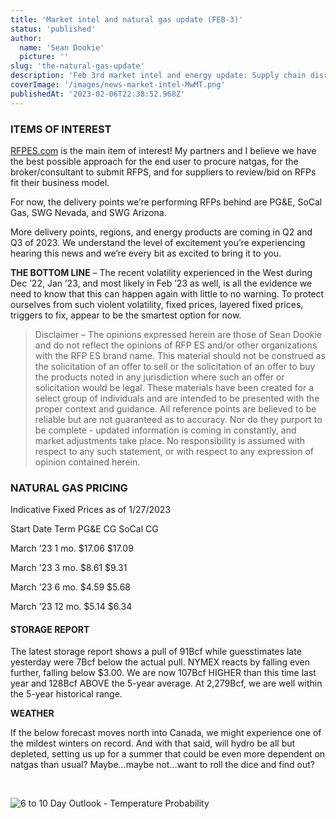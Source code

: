 ```yaml
---
title: 'Market intel and natural gas update (FEB-3)'
status: 'published'
author:
  name: 'Sean Dookie'
  picture: ''
slug: 'the-natural-gas-update'
description: 'Feb 3rd market intel and energy update: Supply chain disruptions and winter temperatures '
coverImage: '/images/news-market-intel-MwMT.png'
publishedAt: '2023-02-06T22:38:52.968Z'
---
```


### ITEMS OF INTEREST 

[RFPES.com](http://RFPES.com) is the main item of interest! My partners and I believe we have the best possible approach for the end user to procure natgas, for the broker/consultant to submit RFPS, and for suppliers to review/bid on RFPs fit their business model.

For now, the delivery points we’re performing RFPs behind are PG&E, SoCal Gas, SWG Nevada, and SWG Arizona.

More delivery points, regions, and energy products are coming in Q2 and Q3 of 2023. We understand the level of excitement you’re experiencing hearing this news and we’re every bit as excited to bring it to you.

**THE BOTTOM LINE** – The recent volatility experienced in the West during Dec ’22, Jan ’23, and most likely in Feb ’23 as well, is all the evidence we need to know that this can happen again with little to no warning. To protect ourselves from such violent volatility, fixed prices, layered fixed prices, triggers to fix, appear to be the smartest option for now.

> Disclaimer – The opinions expressed herein are those of Sean Dookie and do not reflect the opinions of RFP ES and/or other organizations with the RFP ES brand name. This material should not be construed as the solicitation of an offer to sell or the solicitation of an offer to buy the products noted in any jurisdiction where such an offer or solicitation would be legal. These materials have been created for a select group of individuals and are intended to be presented with the proper context and guidance. All reference points are believed to be reliable but are not guaranteed as to accuracy. Nor do they purport to be complete - updated information is coming in constantly, and market adjustments take place. No responsibility is assumed with respect to any such statement, or with respect to any expression of opinion contained herein.

### **NATURAL GAS PRICING**

Indicative Fixed Prices as of 1/27/2023

Start Date Term PG&E CG SoCal CG

March ’23 1 mo. $17.06 $17.09

March ’23 3 mo. $8.61 $9.31

March ’23 6 mo. $4.59 $5.68

March ’23 12 mo. $5.14 $6.34

#### **STORAGE REPORT**

The latest storage report shows a pull of 91Bcf while guesstimates late yesterday were 7Bcf below the actual pull. NYMEX reacts by falling even further, falling below $3.00. We are now 107Bcf HIGHER than this time last year and 128Bcf ABOVE the 5-year average. At 2,279Bcf, we are well within the 5-year historical range.

**WEATHER**

If the below forecast moves north into Canada, we might experience one of the mildest winters on record. And with that said, will hydro be all but depleted, setting us up for a summer that could be even more dependent on natgas than usual? Maybe…maybe not…want to roll the dice and find out?

<br>

![6 to 10 Day Outlook - Temperature Probability](https://lh3.googleusercontent.com/uveJVN_gfqKKRzJkBdZucxU9NMBKCFFqaX4xsTY7Yp8-8Bq5rgOziXhatNMX2TUF_OSVLdJ8WD0tY42fQeimCAIv4lQ-tdMyY9hFH0LSb7nBjtOTLYrwARKl0SLj0yWV7-vVNhRZWU-VCVYtjcRoyw)

<br>

<br>

<br>

